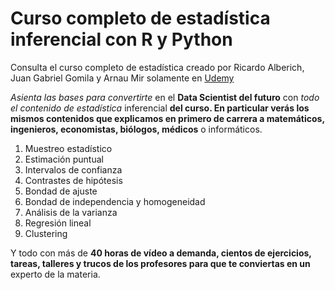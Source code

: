 # Curso completo de estadística inferencial con R y Python

Consulta el curso completo de estadística creado por Ricardo Alberich, Juan Gabriel Gomila y Arnau Mir solamente en [Udemy](https://www.udemy.com/course/estadisticainferencial/?couponCode=558B1259A85F3C62C9F9)

*Asienta las bases para convertirte* en el **Data Scientist del futuro** con *todo el contenido de estadística* inferencial **del curso. En particular verás los mismos contenidos que explicamos en primero de carrera a matemáticos, ingenieros, economistas, biólogos, médicos** o informáticos. 

1. Muestreo estadístico
2. Estimación puntual
3. Intervalos de confianza
4. Contrastes de hipótesis
5. Bondad de ajuste
6. Bondad de independencia y homogeneidad
7. Análisis de la varianza
8. Regresión lineal
9. Clustering

Y todo con más de **40 horas de vídeo a demanda, cientos de ejercicios, tareas, talleres y trucos de los profesores para que te conviertas en un** experto de la materia.

